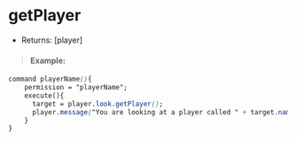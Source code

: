 # getPlayer

* Returns: \[player\]

> #### Example:

```css
command playerName(){
    permission = "playerName";
    execute(){
      target = player.look.getPlayer();
      player.message("You are looking at a player called " + target.name);
    }
}
```

